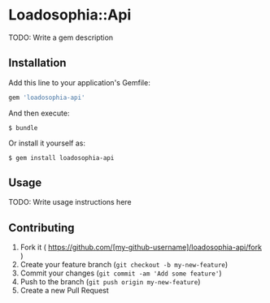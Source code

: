 # Loadosophia::Api

TODO: Write a gem description

## Installation

Add this line to your application's Gemfile:

```ruby
gem 'loadosophia-api'
```

And then execute:

    $ bundle

Or install it yourself as:

    $ gem install loadosophia-api

## Usage

TODO: Write usage instructions here

## Contributing

1. Fork it ( https://github.com/[my-github-username]/loadosophia-api/fork )
2. Create your feature branch (`git checkout -b my-new-feature`)
3. Commit your changes (`git commit -am 'Add some feature'`)
4. Push to the branch (`git push origin my-new-feature`)
5. Create a new Pull Request
